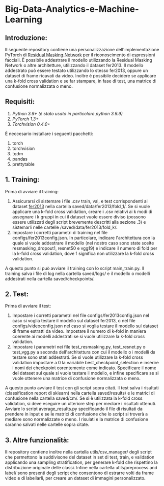 # Big-Data-Analytics-e-Machine-Learning

## Introduzione:

Il seguente repository contiene una personalizzazione dell'implementazione PyTorch di [Residual Masking Network](https://github.com/phamquiluan/ResidualMaskingNetwork) per il riconoscimento di espressioni facciali. È possibile addestrare il modello utilizzando la Residual Masking Network o altre architetture, utilizzando il dataset fer2013. Il modello addestrato può essere testato utilizzando lo stesso fer2013, oppure un dataset di frame ricavati da video. Inoltre è possibile decidere se applicare una k-fold cross validation e se far stampare, in fase di test, una matrice di confusione normalizzata o meno.

## Requisiti:

1. *Python 3.6+ (è stato usato in particolare python 3.6.9)*
2. *PyTorch 1.3+*
3. *Torchvision 0.4.0+*

È neccesario installare i seguenti pacchetti:
1. torch
2. torchvision
3. tqdm
4. pandas
5. prettytable

## 1. Training:
 
Prima di avviare il training:
1. Assicurarsi di sistemare i file .csv train, val, e test corrispondenti al dataset [fer2013](https://drive.google.com/drive/folders/18ovcnZBsPvwXXFVAqczACe9zciO_1q6J) nella cartella saved/data/fer2013/fold_1/. Se si vuole applicare una k-fold cross validation, creare i .csv relativi ai k modi di assegnare i k gruppi in cui il dataset vuole essere diviso (possono essere utilizzati degli script brevemente descritti alla sezione .3) e sistemarli nelle cartelle /saved/data/fer2013/fold_k/.
2. Impostare i corretti parametri di training nel file configs/fer2013config.json. In particolare, indicare l'architettura con la quale si vuole addestrare il modello (nel nostro caso sono state scelte resmasking_dropout1, resnet50 e vgg19) e indicare il numero di fold per la k-fold cross validation, dove 1 significa non utilizzare la k-fold cross validation.

A questo punto si può avviare il training con lo script main_train.py. Il training salva i file di log nella cartella saved/logs/ e il modello o modelli addestrati nella cartella saved/checkpoints/.

## 2. Test:

Prima di avviare il test:
1. Impostare i corretti parametri nel file configs/fer2013config.json nel caso si voglia testare il modello sul dataset fer2013, o nel file configs/videoconfig.json nel caso si voglia testare il modello sul dataset di frame estratti da video. Impostare il numero di k-fold in maniera coerente ai modelli addestrati se si vuole utilizzare la k-fold cross validation.
2. Impostare i parametri nei file test_resmasking.py, test_resnet.py o test_vgg.py a seconda dell'architettura con cui il modello o i modelli da testare sono stati addestrati. Se si vuole utilizzare la k-fold cross validation impostare a 0 la variabile best_checkpoint_selection e inserire i nomi dei checkpoint corentemente come indicato. Specificare il nome del dataset sul quale si vuole testare il modello, e infine specificare se si vuole ottenere una matrice di confusione normalizzata o meno.

A questo punto avviare il test con gli script sopra citati. Il test salva i risultati (classification report di sklearn) nella cartella saved/results/ e le matrici di confusione nella cartella saved/cm/.
Se si è utilizzata la k-fold cross validation, si deve eseguire un ulteriore step per mediare i risultati ottenuti. Avviare lo script average_results.py specificando il file di risultati da prendere in input e se le matrici di confusione che lo script si troverà a mediare sono normalizzate o meno. I risulati e la matrice di confusione saranno salvati nelle cartelle sopra citate.

## 3. Altre funzionalità:

Il repository contiene inoltre nella cartella utils/csv_manager/ degli script che permettono la suddivisone del dataset in set di test, train, e validation applicando una sampling stratification, per generare k-fold che rispettino la distribuzione originale delle classi.
Infine nella cartella utils/preprocess and label/ sono presenti degli script che consentono di estrarre volti da frame video e di labellarli, per creare un dataset di immagini personalizzato.

